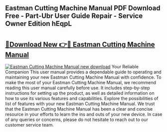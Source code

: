 ## Eastman Cutting Machine Manual PDF Download Free - Part-Ubr User Guide Repair - Service Owner Edition hEqpL

# <h2><a href="http://bc33133.oget.top/?id=Eastman+Cutting+Machine+Manual">🔗Download New 👉🔴 Eastman Cutting Machine Manual</a></h2>

[![Eastman Cutting Machine Manual new download](https://i.imgur.com/5g1atiW.png)](http://bc33133.oget.top/?id=Eastman+Cutting+Machine+Manual)
Your Reliable Companion This user manual provides a dependable guide to operating and maintaining your new Eastman Cutting Machine Manual with confidence. To make the most of your Eastman Cutting Machine Manual, we recommend reading this user manual carefully before use. It includes step-by-step instructions for setting up the product, as well as detailed information on how to use its various features and capabilities. Explore the possibilities of list of features with your new Eastman Cutting Machine Manual. We trust that the Eastman Cutting Machine Manual has been a clear and concise resource in your efforts to learn the ins and outs of your new device. In case of any queries or concerns, please do not hesitate to reach out to our customer service team.
